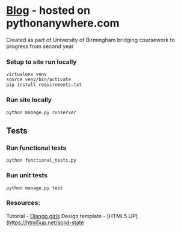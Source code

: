 # [Blog](http://lauraemc.pythonanywhere.com/) - hosted on pythonanywhere.com

Created as part of University of Birmingham bridging coursework to progress from second year

### Setup to site run locally
```
virtualenv venv
source venv/bin/activate 
pip install requirements.txt
```
### Run site locally
```
python manage.py runserver
```

## Tests
### Run functional tests 
`python functional_tests.py`

### Run unit tests
`python manage.py test`

### Resources:
Tutorial - [Django girls](https://tutorial.djangogirls.org/en/)
Design template - [HTML5 UP](https://html5up.net/solid-state
